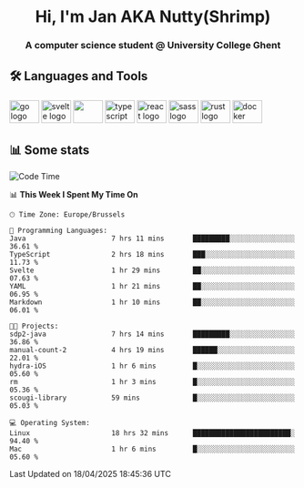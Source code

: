 <h1 align="center">Hi, I'm Jan AKA Nutty(Shrimp)</h1>
<h3 align="center">A computer science student @ University College Ghent</h3>

<h2 align="left">🛠️ Languages and Tools</h2>

###

<div align="left">
  <img src="https://cdn.jsdelivr.net/gh/devicons/devicon/icons/go/go-original.svg" height="40" width="52" alt="go logo"  />
  <img src="https://cdn.jsdelivr.net/gh/devicons/devicon@latest/icons/svelte/svelte-original.svg"  height="40" width="52" alt="svelte logo" />
  <img src="https://cdn.jsdelivr.net/gh/devicons/devicon@latest/icons/tailwindcss/tailwindcss-original.svg" height="40" width="52" />
  <img src="https://cdn.jsdelivr.net/gh/devicons/devicon/icons/typescript/typescript-original.svg" height="40" width="52" alt="typescript logo"  />
  <img src="https://cdn.jsdelivr.net/gh/devicons/devicon/icons/react/react-original.svg" height="40" width="52" alt="react logo"  />
  <img src="https://cdn.jsdelivr.net/gh/devicons/devicon/icons/sass/sass-original.svg" height="40" width="52" alt="sass logo"  />
  <img src="https://cdn.jsdelivr.net/gh/devicons/devicon@latest/icons/rust/rust-original.svg" height="40" width="52" alt="rust logo" />
  <img src="https://cdn.jsdelivr.net/gh/devicons/devicon/icons/docker/docker-original.svg" height="40" width="52" alt="docker logo"  />
</div>

<h2>📊 Some stats</h2>

<!--START_SECTION:waka-->
![Code Time](http://img.shields.io/badge/Code%20Time-5%2C835%20hrs%2025%20mins-blue)

📊 **This Week I Spent My Time On** 

```text
🕑︎ Time Zone: Europe/Brussels

💬 Programming Languages: 
Java                     7 hrs 11 mins       █████████░░░░░░░░░░░░░░░░   36.61 % 
TypeScript               2 hrs 18 mins       ███░░░░░░░░░░░░░░░░░░░░░░   11.73 % 
Svelte                   1 hr 29 mins        ██░░░░░░░░░░░░░░░░░░░░░░░   07.63 % 
YAML                     1 hr 21 mins        ██░░░░░░░░░░░░░░░░░░░░░░░   06.95 % 
Markdown                 1 hr 10 mins        ██░░░░░░░░░░░░░░░░░░░░░░░   06.01 % 

🐱‍💻 Projects: 
sdp2-java                7 hrs 14 mins       █████████░░░░░░░░░░░░░░░░   36.86 % 
manual-count-2           4 hrs 19 mins       ██████░░░░░░░░░░░░░░░░░░░   22.01 % 
hydra-iOS                1 hr 6 mins         █░░░░░░░░░░░░░░░░░░░░░░░░   05.60 % 
rm                       1 hr 3 mins         █░░░░░░░░░░░░░░░░░░░░░░░░   05.36 % 
scougi-library           59 mins             █░░░░░░░░░░░░░░░░░░░░░░░░   05.03 % 

💻 Operating System: 
Linux                    18 hrs 32 mins      ████████████████████████░   94.40 % 
Mac                      1 hr 6 mins         █░░░░░░░░░░░░░░░░░░░░░░░░   05.60 % 
```


 Last Updated on 18/04/2025 18:45:36 UTC
<!--END_SECTION:waka-->
